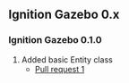 ## Ignition Gazebo 0.x

### Ignition Gazebo 0.1.0

1. Added basic Entity class
    * [Pull request 1](https://bitbucket.org/ignitionrobotics/ign-gazebo/pull-request/1)
